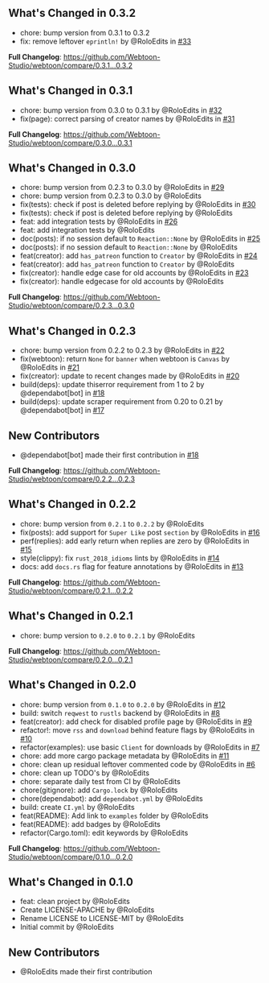 ## What's Changed in 0.3.2
* chore: bump version from 0.3.1 to 0.3.2
* fix: remove leftover `eprintln!` by @RoloEdits in [#33](https://github.com/Webtoon-Studio/webtoon/pull/33)

**Full Changelog**: https://github.com/Webtoon-Studio/webtoon/compare/0.3.1...0.3.2

## What's Changed in 0.3.1
* chore: bump version from 0.3.0 to 0.3.1 by @RoloEdits in [#32](https://github.com/Webtoon-Studio/webtoon/pull/32)
* fix(page): correct parsing of creator names by @RoloEdits in [#31](https://github.com/Webtoon-Studio/webtoon/pull/31)

**Full Changelog**: https://github.com/Webtoon-Studio/webtoon/compare/0.3.0...0.3.1

## What's Changed in 0.3.0
* chore: bump version from 0.2.3 to 0.3.0 by @RoloEdits in [#29](https://github.com/Webtoon-Studio/webtoon/pull/29)
* chore: bump version from 0.2.3 to 0.3.0 by @RoloEdits
* fix(tests): check if post is deleted before replying by @RoloEdits in [#30](https://github.com/Webtoon-Studio/webtoon/pull/30)
* fix(tests): check if post is deleted before replying by @RoloEdits
* feat: add integration tests by @RoloEdits in [#26](https://github.com/Webtoon-Studio/webtoon/pull/26)
* feat: add integration tests by @RoloEdits
* doc(posts): if no session default to `Reaction::None` by @RoloEdits in [#25](https://github.com/Webtoon-Studio/webtoon/pull/25)
* doc(posts): if no session default to `Reaction::None` by @RoloEdits
* feat(creator): add `has_patreon` function to `Creator` by @RoloEdits in [#24](https://github.com/Webtoon-Studio/webtoon/pull/24)
* feat(creator): add `has_patreon` function to `Creator` by @RoloEdits
* fix(creator): handle edge case for old accounts by @RoloEdits in [#23](https://github.com/Webtoon-Studio/webtoon/pull/23)
* fix(creator): handle edgecase for old accounts by @RoloEdits

**Full Changelog**: https://github.com/Webtoon-Studio/webtoon/compare/0.2.3...0.3.0

## What's Changed in 0.2.3
* chore: bump version from 0.2.2 to 0.2.3 by @RoloEdits in [#22](https://github.com/Webtoon-Studio/webtoon/pull/22)
* fix(webtoon): return `None` for `banner` when webtoon is `Canvas` by @RoloEdits in [#21](https://github.com/Webtoon-Studio/webtoon/pull/21)
* fix(creator): update to recent changes made by @RoloEdits in [#20](https://github.com/Webtoon-Studio/webtoon/pull/20)
* build(deps): update thiserror requirement from 1 to 2 by @dependabot[bot] in [#18](https://github.com/Webtoon-Studio/webtoon/pull/18)
* build(deps): update scraper requirement from 0.20 to 0.21 by @dependabot[bot] in [#17](https://github.com/Webtoon-Studio/webtoon/pull/17)

## New Contributors
* @dependabot[bot] made their first contribution in [#18](https://github.com/Webtoon-Studio/webtoon/pull/18)

**Full Changelog**: https://github.com/Webtoon-Studio/webtoon/compare/0.2.2...0.2.3

## What's Changed in 0.2.2
* chore: bump version from `0.2.1` to `0.2.2` by @RoloEdits
* fix(posts): add support for `Super Like` post `section` by @RoloEdits in [#16](https://github.com/Webtoon-Studio/webtoon/pull/16)
* perf(replies): add early return when replies are zero by @RoloEdits in [#15](https://github.com/Webtoon-Studio/webtoon/pull/15)
* style(clippy): fix `rust_2018_idioms` lints by @RoloEdits in [#14](https://github.com/Webtoon-Studio/webtoon/pull/14)
* docs: add `docs.rs` flag for feature annotations by @RoloEdits in [#13](https://github.com/Webtoon-Studio/webtoon/pull/13)

**Full Changelog**: https://github.com/Webtoon-Studio/webtoon/compare/0.2.1...0.2.2

## What's Changed in 0.2.1
* chore: bump version to `0.2.0` to `0.2.1` by @RoloEdits

**Full Changelog**: https://github.com/Webtoon-Studio/webtoon/compare/0.2.0...0.2.1

## What's Changed in 0.2.0
* chore: bump version from `0.1.0` to `0.2.0` by @RoloEdits in [#12](https://github.com/Webtoon-Studio/webtoon/pull/12)
* build: switch `reqwest` to `rustls` backend by @RoloEdits in [#8](https://github.com/Webtoon-Studio/webtoon/pull/8)
* feat(creator): add check for disabled profile page by @RoloEdits in [#9](https://github.com/Webtoon-Studio/webtoon/pull/9)
* refactor!: move `rss` and `download` behind feature flags by @RoloEdits in [#10](https://github.com/Webtoon-Studio/webtoon/pull/10)
* refactor(examples): use basic `Client` for downloads by @RoloEdits in [#7](https://github.com/Webtoon-Studio/webtoon/pull/7)
* chore: add more cargo package metadata by @RoloEdits in [#11](https://github.com/Webtoon-Studio/webtoon/pull/11)
* chore: clean up residual leftover commented code by @RoloEdits in [#6](https://github.com/Webtoon-Studio/webtoon/pull/6)
* chore: clean up TODO's by @RoloEdits
* chore: separate daily test from CI by @RoloEdits
* chore(gitignore): add `Cargo.lock` by @RoloEdits
* chore(dependabot): add `dependabot.yml` by @RoloEdits
* build: create `CI.yml` by @RoloEdits
* feat(README): Add link to `examples` folder by @RoloEdits
* feat(README): add badges by @RoloEdits
* refactor(Cargo.toml): edit keywords by @RoloEdits

**Full Changelog**: https://github.com/Webtoon-Studio/webtoon/compare/0.1.0...0.2.0

## What's Changed in 0.1.0
* feat: clean project by @RoloEdits
* Create LICENSE-APACHE by @RoloEdits
* Rename LICENSE to LICENSE-MIT by @RoloEdits
* Initial commit by @RoloEdits

## New Contributors
* @RoloEdits made their first contribution

<!-- generated by git-cliff -->
